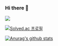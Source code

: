 ### Hi there 👋

<img src="https://img.shields.io/badge/Python-3766AB?style=flat-square&logo=Python&logoColor=white"/></a>

[![Solved.ac
프로필](http://mazassumnida.wtf/api/v2/generate_badge?boj=xorbs578)](https://solved.ac/xorbs578)

[![Anurag's github stats](https://github-readme-stats.vercel.app/api?username=minicks)](https://github.com/anuraghazra/github-readme-stats)

<!--
**minicks/minicks** is a ✨ _special_ ✨ repository because its `README.md` (this file) appears on your GitHub profile.

Here are some ideas to get you started:

- 🔭 I’m currently working on ...
- 🌱 I’m currently learning ...
- 👯 I’m looking to collaborate on ...
- 🤔 I’m looking for help with ...
- 💬 Ask me about ...
- 📫 How to reach me: ...
- 😄 Pronouns: ...
- ⚡ Fun fact: ...
-->

